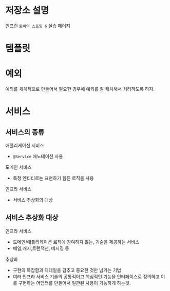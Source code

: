 # 저장소 설명
인프런 `토비의 스프링 6` 실습 페이지

# 템플릿


# 예외
예외를 체계적으로 만들어서 필요한 경우에 예외를 잘 캐치해서 처리하도록 하자. 

# 서비스 
## 서비스의 종류
애플리케이션 서비스
- `@Service` 애노테이션 사용

도메인 서비스
- 특정 엔티티로는 표현하기 힘든 로직을 사용

인프라 서비스
- 서비스 추상화의 대상 

## 서비스 추상화 대상
인프라 서비스
- 도메인/애플리케이션 로직에 참여하지 않는, 기술을 제공하는 서비스
- 메일,캐시,트랜잭션, 메시징 등

추상화
- 구현의 복잡함과 디테일을 감추고 중요한 것만 남기는 기법
- 여러 인프라 서비스 기술의 공통적이고 핵심적인 기능을 인터페이스로 정의하고 이를 구현하는 어댑터를 만들어서 일관된 사용이 가능하게 하는것. 